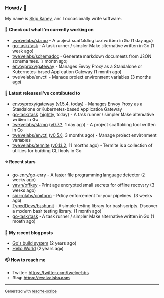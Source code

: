 ### Howdy 👋

My name is [Skip Baney](https://twelvelabs.com), and I occasionally write software.

#### 👷 Check out what I'm currently working on

- [twelvelabs/stamp](https://github.com/twelvelabs/stamp) - A project scaffolding tool written in Go (1 day ago)
- [go-task/task](https://github.com/go-task/task) - A task runner / simpler Make alternative written in Go (1 week ago)
- [twelvelabs/schemadoc](https://github.com/twelvelabs/schemadoc) - Generate markdown documents from JSON schema files. (1 month ago)
- [envoyproxy/gateway](https://github.com/envoyproxy/gateway) - Manages Envoy Proxy as a Standalone or Kubernetes-based Application Gateway (1 month ago)
- [twelvelabs/envctl](https://github.com/twelvelabs/envctl) - Manage project environment variables (3 months ago)

#### 🔭 Latest releases I've contributed to

- [envoyproxy/gateway](https://github.com/envoyproxy/gateway) ([v1.5.4](https://github.com/envoyproxy/gateway/releases/tag/v1.5.4), today) - Manages Envoy Proxy as a Standalone or Kubernetes-based Application Gateway
- [go-task/task](https://github.com/go-task/task) ([nightly](https://github.com/go-task/task/releases/tag/nightly), today) - A task runner / simpler Make alternative written in Go
- [twelvelabs/stamp](https://github.com/twelvelabs/stamp) ([v0.7.2](https://github.com/twelvelabs/stamp/releases/tag/v0.7.2), 1 day ago) - A project scaffolding tool written in Go
- [twelvelabs/envctl](https://github.com/twelvelabs/envctl) ([v0.5.0](https://github.com/twelvelabs/envctl/releases/tag/v0.5.0), 3 months ago) - Manage project environment variables
- [twelvelabs/termite](https://github.com/twelvelabs/termite) ([v0.13.2](https://github.com/twelvelabs/termite/releases/tag/v0.13.2), 11 months ago) - Termite is a collection of utilities for building CLI tools in Go

#### ⭐ Recent stars

- [go-enry/go-enry](https://github.com/go-enry/go-enry) - A faster file programming language detector (2 weeks ago)
- [yawn/offkey](https://github.com/yawn/offkey) - Print age encrypted small secrets for offline recovery (3 weeks ago)
- [siderolabs/conform](https://github.com/siderolabs/conform) - Policy enforcement for your pipelines. (3 weeks ago)
- [TypedDevs/bashunit](https://github.com/TypedDevs/bashunit) - A simple testing library for bash scripts. Discover a modern bash testing library. (1 month ago)
- [go-task/task](https://github.com/go-task/task) - A task runner / simpler Make alternative written in Go (1 month ago)

#### 📜 My recent blog posts

- [Go&#39;s build system](https://twelvelabs.com/2023/01/02/go-build-system/) (2 years ago)
- [Hello World](https://twelvelabs.com/2022/11/20/hello-world/) (2 years ago)

#### 📫 How to reach me

- Twitter: <https://twitter.com/twelvelabs>
- Blog: <https://twelvelabs.com>

---

<sup>Generated with [readme-scribe](https://github.com/muesli/readme-scribe)</sup>
